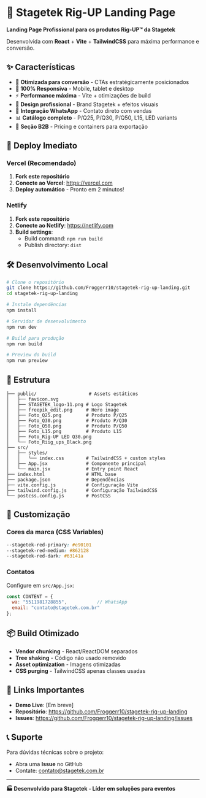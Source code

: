 # 🚀 Stagetek Rig-UP Landing Page

**Landing Page Profissional para os produtos Rig-UP™ da Stagetek**

Desenvolvida com **React** + **Vite** + **TailwindCSS** para máxima performance e conversão.

## ✨ Características

- 🎯 **Otimizada para conversão** - CTAs estratégicamente posicionados
- 📱 **100% Responsiva** - Mobile, tablet e desktop 
- ⚡ **Performance máxima** - Vite + otimizações de build
- 🎨 **Design profissional** - Brand Stagetek + efeitos visuais
- 🔗 **Integração WhatsApp** - Contato direto com vendas
- 📊 **Catálogo completo** - P/Q25, P/Q30, P/Q50, L15, LED variants
- 💼 **Seção B2B** - Pricing e containers para exportação

## 🚀 Deploy Imediato

### Vercel (Recomendado)

1. **Fork este repositório**
2. **Conecte ao Vercel**: https://vercel.com
3. **Deploy automático** - Pronto em 2 minutos!

### Netlify

1. **Fork este repositório** 
2. **Conecte ao Netlify**: https://netlify.com
3. **Build settings**:
   - Build command: `npm run build`
   - Publish directory: `dist`

## 🛠️ Desenvolvimento Local

```bash
# Clone o repositório
git clone https://github.com/Froggerr10/stagetek-rig-up-landing.git
cd stagetek-rig-up-landing

# Instale dependências
npm install

# Servidor de desenvolvimento
npm run dev

# Build para produção
npm run build

# Preview do build
npm run preview
```

## 📁 Estrutura

```
├── public/                   # Assets estáticos
│   ├── favicon.svg
│   ├── STAGETEK_logo-11.png # Logo Stagetek
│   ├── freepik_edit.png     # Hero image
│   ├── Foto_Q25.png         # Produto P/Q25
│   ├── Foto_Q30.png         # Produto P/Q30
│   ├── Foto_Q50.png         # Produto P/Q50
│   ├── Foto_L15.png         # Produto L15
│   ├── Foto_Rig-UP LED Q30.png
│   └── Foto_Riig_ups_Black.png
├── src/
│   ├── styles/
│   │   └── index.css        # TailwindCSS + custom styles
│   ├── App.jsx              # Componente principal
│   └── main.jsx             # Entry point React
├── index.html               # HTML base
├── package.json             # Dependências
├── vite.config.js           # Configuração Vite
├── tailwind.config.js       # Configuração TailwindCSS
└── postcss.config.js        # PostCSS
```

## 🎨 Customização

### Cores da marca (CSS Variables)
```css
--stagetek-red-primary: #e90101
--stagetek-red-medium: #862128  
--stagetek-red-dark: #63141a
```

### Contatos
Configure em `src/App.jsx`:
```jsx
const CONTENT = {
  wa: "5511981728855",           // WhatsApp
  email: "contato@stagetek.com.br"
};
```

## 📦 Build Otimizado

- **Vendor chunking** - React/ReactDOM separados
- **Tree shaking** - Código não usado removido
- **Asset optimization** - Imagens otimizadas
- **CSS purging** - TailwindCSS apenas classes usadas

## 🔗 Links Importantes

- **Demo Live**: [Em breve]
- **Repositório**: https://github.com/Froggerr10/stagetek-rig-up-landing
- **Issues**: https://github.com/Froggerr10/stagetek-rig-up-landing/issues

## 📞 Suporte

Para dúvidas técnicas sobre o projeto:
- Abra uma **Issue** no GitHub
- Contate: contato@stagetek.com.br

---

**🏭 Desenvolvido para Stagetek - Líder em soluções para eventos**